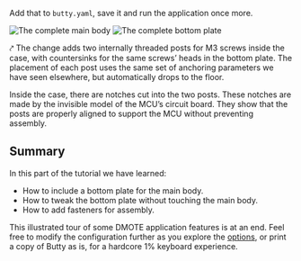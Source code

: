 Add that to `butty.yaml`, save it and run the application once more.

![The complete main body](img/butty/bottom-3-fasteners.png)
![The complete bottom plate](img/butty/main-body-fasteners.png)

⤤ The change adds two internally threaded posts for M3 screws inside the case,
with countersinks for the same screws’ heads in the bottom plate. The placement
of each post uses the same set of anchoring parameters we have seen elsewhere,
but automatically drops to the floor.

Inside the case, there are notches cut into the two posts. These notches are
made by the invisible model of the MCU’s circuit board. They show that the
posts are properly aligned to support the MCU without preventing assembly.

## Summary

In this part of the tutorial we have learned:

* How to include a bottom plate for the main body.
* How to tweak the bottom plate without touching the main body.
* How to add fasteners for assembly.

This illustrated tour of some DMOTE application features is at an end.  Feel
free to modify the configuration further as you explore the
[options](options-main.md), or print a copy of Butty as is, for a hardcore 1%
keyboard experience.
